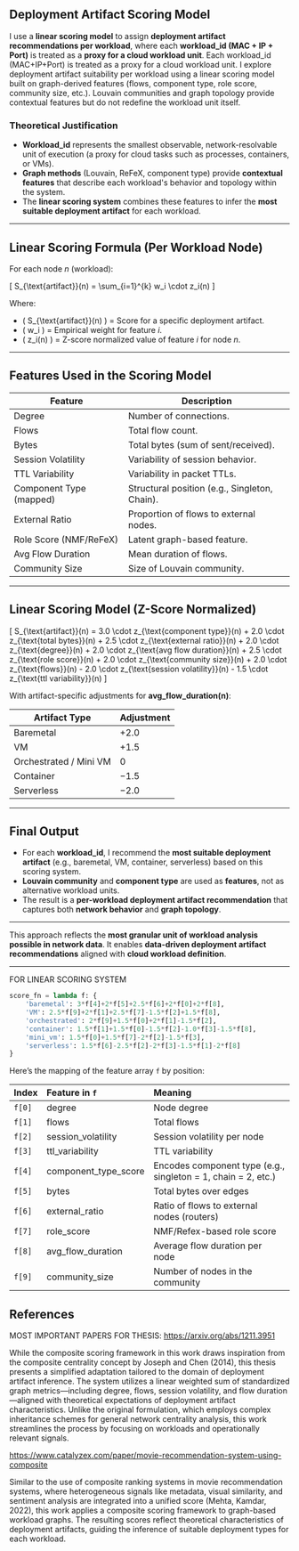 ## Deployment Artifact Scoring Model

I use a **linear scoring model** to assign **deployment artifact recommendations per workload**, where each **workload_id (MAC + IP + Port)** is treated as a **proxy for a cloud workload unit**.
Each workload_id (MAC+IP+Port) is treated as a proxy for a cloud workload unit. I explore deployment artifact suitability per workload using a linear scoring model built on graph-derived features (flows, component type, role score, community size, etc.). Louvain communities and graph topology provide contextual features but do not redefine the workload unit itself.

### Theoretical Justification

- **Workload_id** represents the smallest observable, network-resolvable unit of execution (a proxy for cloud tasks such as processes, containers, or VMs).
- **Graph methods** (Louvain, ReFeX, component type) provide **contextual features** that describe each workload's behavior and topology within the system.
- The **linear scoring system** combines these features to infer the **most suitable deployment artifact** for each workload.

---

## Linear Scoring Formula (Per Workload Node)

For each node *n* (workload):

\[
S_{\text{artifact}}(n) = \sum_{i=1}^{k} w_i \cdot z_i(n)
\]

Where:
- \( S_{\text{artifact}}(n) \) = Score for a specific deployment artifact.
- \( w_i \) = Empirical weight for feature *i*.
- \( z_i(n) \) = Z-score normalized value of feature *i* for node *n*.

---

## Features Used in the Scoring Model

| Feature                    | Description                                  |
|---------------------------|----------------------------------------------|
| Degree                    | Number of connections.                       |
| Flows                     | Total flow count.                            |
| Bytes                     | Total bytes (sum of sent/received).          |
| Session Volatility        | Variability of session behavior.             |
| TTL Variability           | Variability in packet TTLs.                  |
| Component Type (mapped)   | Structural position (e.g., Singleton, Chain). |
| External Ratio            | Proportion of flows to external nodes.       |
| Role Score (NMF/ReFeX)    | Latent graph-based feature.                   |
| Avg Flow Duration         | Mean duration of flows.                      |
| Community Size            | Size of Louvain community.                   |

---

## Linear Scoring Model (Z-Score Normalized)

\[
S_{\text{artifact}}(n) =
3.0 \cdot z_{\text{component type}}(n) +
2.0 \cdot z_{\text{total bytes}}(n) +
2.5 \cdot z_{\text{external ratio}}(n) +
2.0 \cdot z_{\text{degree}}(n) +
2.0 \cdot z_{\text{avg flow duration}}(n) +
2.5 \cdot z_{\text{role score}}(n) +
2.0 \cdot z_{\text{community size}}(n) +
2.0 \cdot z_{\text{flows}}(n) -
2.0 \cdot z_{\text{session volatility}}(n) -
1.5 \cdot z_{\text{ttl variability}}(n)
\]

With artifact-specific adjustments for **avg_flow_duration(n)**:

| Artifact Type            | Adjustment |
|--------------------------|------------|
| Baremetal                | +2.0       |
| VM                       | +1.5       |
| Orchestrated / Mini VM   | 0          |
| Container                | −1.5       |
| Serverless               | −2.0       |

---

## Final Output

- For each **workload_id**, I recommend the **most suitable deployment artifact** (e.g., baremetal, VM, container, serverless) based on this scoring system.
- **Louvain community** and **component type** are used as **features**, not as alternative workload units.
- The result is a **per-workload deployment artifact recommendation** that captures both **network behavior** and **graph topology**.

---

This approach reflects the **most granular unit of workload analysis possible in network data**. It enables **data-driven deployment artifact recommendations** aligned with **cloud workload definition**.

---

FOR LINEAR SCORING SYSTEM

```python
score_fn = lambda f: {
    'baremetal': 3*f[4]+2*f[5]+2.5*f[6]+2*f[0]+2*f[8],
    'VM': 2.5*f[9]+2*f[1]+2.5*f[7]-1.5*f[2]+1.5*f[8],
    'orchestrated': 2*f[9]+1.5*f[0]+2*f[1]-1.5*f[2],
    'container': 1.5*f[1]+1.5*f[0]-1.5*f[2]-1.0*f[3]-1.5*f[8],
    'mini_vm': 1.5*f[0]+1.5*f[7]-2*f[2]-1.5*f[3],
    'serverless': 1.5*f[6]-2.5*f[2]-2*f[3]-1.5*f[1]-2*f[8]
}
```


Here’s the mapping of the feature array `f` by position:

| Index  | Feature in `f`            | Meaning                                           |
|:------|:--------------------------|:--------------------------------------------------|
| `f[0]` | degree                    | Node degree                                      |
| `f[1]` | flows                     | Total flows                                      |
| `f[2]` | session_volatility        | Session volatility per node                      |
| `f[3]` | ttl_variability           | TTL variability                                  |
| `f[4]` | component_type_score      | Encodes component type (e.g., singleton = 1, chain = 2, etc.) |
| `f[5]` | bytes                     | Total bytes over edges                           |
| `f[6]` | external_ratio            | Ratio of flows to external nodes (routers)       |
| `f[7]` | role_score                | NMF/Refex-based role score                       |
| `f[8]` | avg_flow_duration         | Average flow duration per node                   |
| `f[9]` | community_size            | Number of nodes in the community                 |



## References

MOST IMPORTANT PAPERS FOR THESIS:
https://arxiv.org/abs/1211.3951 

While the composite scoring framework in this work draws inspiration from the composite centrality concept by Joseph and Chen (2014), this thesis presents a simplified adaptation tailored to the domain of deployment artifact inference. The system utilizes a linear weighted sum of standardized graph metrics—including degree, flows, session volatility, and flow duration—aligned with theoretical expectations of deployment artifact characteristics. Unlike the original formulation, which employs complex inheritance schemes for general network centrality analysis, this work streamlines the process by focusing on workloads and operationally relevant signals.

https://www.catalyzex.com/paper/movie-recommendation-system-using-composite

Similar to the use of composite ranking systems in movie recommendation systems, where heterogeneous signals like metadata, visual similarity, and sentiment analysis are integrated into a unified score (Mehta, Kamdar, 2022), this work applies a composite scoring framework to graph-based workload graphs. The resulting scores reflect theoretical characteristics of deployment artifacts, guiding the inference of suitable deployment types for each workload.
